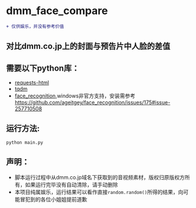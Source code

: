 # dmm_face_compare
```diff
+ 仅供娱乐，并没有参考价值
```
## 对比dmm.co.jp上的封面与预告片中人脸的差值

## 需要以下python库：
- [requests-html](https://github.com/kennethreitz/requests-html)
- [tqdm](https://github.com/tqdm/tqdm)
- [face_recognition](https://github.com/ageitgey/face_recognition),windows非官方支持，安装需参考 https://github.com/ageitgey/face_recognition/issues/175#issue-257710508

## 运行方法:
`python main.py`

## 声明：
- 脚本运行过程中从dmm.co.jp域名下获取到的音视频素材，版权归原版权方所有，如果运行完毕没有自动清除，请手动删除
- 本项目纯属娱乐，运行结果可以看作直接`random.random()`所得的结果，向可能冒犯到的各位小姐姐提前道歉

